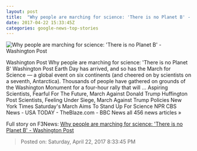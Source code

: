 ```yaml
---
layout: post
title:  "Why people are marching for science: 'There is no Planet B' - Washington Post"
date: 2017-04-22 15:33:45Z
categories: google-news-top-stories
---
```


![Why people are marching for science: 'There is no Planet B' - Washington Post](https://img.washingtonpost.com/rf/image_1484w/2010-2019/WashingtonPost/2017/04/22/Others/Images/2017-04-22/ARD_3688.jpg)

Washington Post Why people are marching for science: 'There is no Planet B' Washington Post Earth Day has arrived, and so has the March for Science — a global event on six continents (and cheered on by scientists on a seventh, Antarctica). Thousands of people have gathered on grounds of the Washington Monument for a four-hour rally that will ... Aspiring Scientists, Fearful For The Future, March Against Donald Trump Huffington Post Scientists, Feeling Under Siege, March Against Trump Policies New York Times Saturday's March Aims To Stand Up For Science NPR CBS News - USA TODAY - TheBlaze.com - BBC News all 456 news articles »


Full story on F3News: [Why people are marching for science: 'There is no Planet B' - Washington Post](http://www.f3nws.com/n/GeSQh)

> Posted on: Saturday, April 22, 2017 8:33:45 PM
